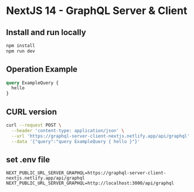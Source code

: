 # NextJS 14 - GraphQL Server & Client

## Install and run locally

```bash
npm install
npm run dev
```

## Operation Example

```graphql
query ExampleQuery {
  hello
}
```

## CURL version

```bash
curl --request POST \
  --header 'content-type: application/json' \
  --url 'https://graphql-server-client-nextjs.netlify.app/api/graphql' \
  --data '{"query":"query ExampleQuery { hello }"}'
```

## set .env file

```env
NEXT_PUBLIC_URL_SERVER_GRAPHQL=https://graphql-server-client-nextjs.netlify.app/api/graphql
NEXT_PUBLIC_URL_SERVER_GRAPHQL=http://localhost:3000/api/graphql
```
